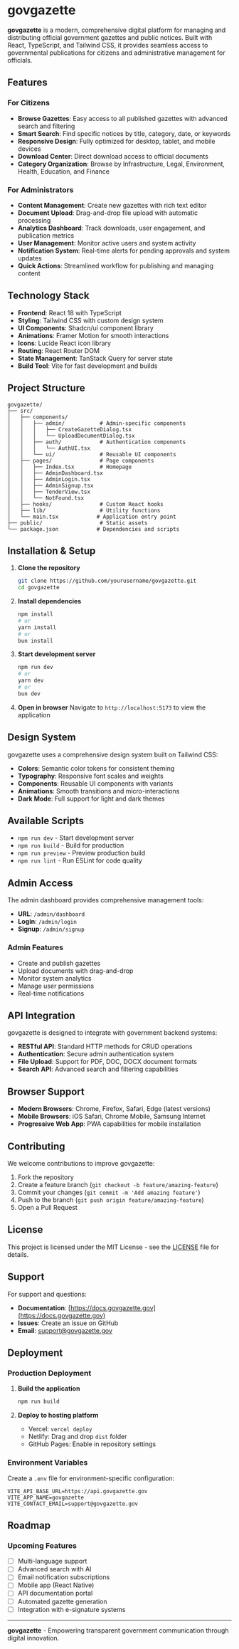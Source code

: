 # govgazette 

**govgazette** is a modern, comprehensive digital platform for managing and distributing official government gazettes and public notices. Built with React, TypeScript, and Tailwind CSS, it provides seamless access to governmental publications for citizens and administrative management for officials.

## Features

### For Citizens
- **Browse Gazettes**: Easy access to all published gazettes with advanced search and filtering
- **Smart Search**: Find specific notices by title, category, date, or keywords  
- **Responsive Design**: Fully optimized for desktop, tablet, and mobile devices
- **Download Center**: Direct download access to official documents
- **Category Organization**: Browse by Infrastructure, Legal, Environment, Health, Education, and Finance

### For Administrators
- **Content Management**: Create new gazettes with rich text editor
- **Document Upload**: Drag-and-drop file upload with automatic processing
- **Analytics Dashboard**: Track downloads, user engagement, and publication metrics
- **User Management**: Monitor active users and system activity
- **Notification System**: Real-time alerts for pending approvals and system updates
- **Quick Actions**: Streamlined workflow for publishing and managing content

## Technology Stack

- **Frontend**: React 18 with TypeScript
- **Styling**: Tailwind CSS with custom design system
- **UI Components**: Shadcn/ui component library
- **Animations**: Framer Motion for smooth interactions
- **Icons**: Lucide React icon library
- **Routing**: React Router DOM
- **State Management**: TanStack Query for server state
- **Build Tool**: Vite for fast development and builds

##  Project Structure

```
govgazette/
├── src/
│   ├── components/
│   │   ├── admin/           # Admin-specific components
│   │   │   ├── CreateGazetteDialog.tsx
│   │   │   └── UploadDocumentDialog.tsx
│   │   ├── auth/            # Authentication components  
│   │   │   └── AuthUI.tsx
│   │   └── ui/              # Reusable UI components
│   ├── pages/               # Page components
│   │   ├── Index.tsx        # Homepage
│   │   ├── AdminDashboard.tsx
│   │   ├── AdminLogin.tsx
│   │   ├── AdminSignup.tsx
│   │   ├── TenderView.tsx
│   │   └── NotFound.tsx
│   ├── hooks/               # Custom React hooks
│   ├── lib/                 # Utility functions
│   └── main.tsx            # Application entry point
├── public/                  # Static assets
└── package.json            # Dependencies and scripts
```

## Installation & Setup

1. **Clone the repository**
   ```bash
   git clone https://github.com/yourusername/govgazette.git
   cd govgazette
   ```

2. **Install dependencies**
   ```bash
   npm install
   # or
   yarn install
   # or
   bun install
   ```

3. **Start development server**
   ```bash
   npm run dev
   # or
   yarn dev
   # or  
   bun dev
   ```

4. **Open in browser**
   Navigate to `http://localhost:5173` to view the application

## Design System

govgazette uses a comprehensive design system built on Tailwind CSS:

- **Colors**: Semantic color tokens for consistent theming
- **Typography**: Responsive font scales and weights
- **Components**: Reusable UI components with variants
- **Animations**: Smooth transitions and micro-interactions
- **Dark Mode**: Full support for light and dark themes

## Available Scripts

- `npm run dev` - Start development server
- `npm run build` - Build for production
- `npm run preview` - Preview production build
- `npm run lint` - Run ESLint for code quality

## Admin Access

The admin dashboard provides comprehensive management tools:

- **URL**: `/admin/dashboard`
- **Login**: `/admin/login`  
- **Signup**: `/admin/signup`

### Admin Features
- Create and publish gazettes
- Upload documents with drag-and-drop
- Monitor system analytics
- Manage user permissions
- Real-time notifications

## API Integration

govgazette is designed to integrate with government backend systems:

- **RESTful API**: Standard HTTP methods for CRUD operations
- **Authentication**: Secure admin authentication system
- **File Upload**: Support for PDF, DOC, DOCX document formats
- **Search API**: Advanced search and filtering capabilities

## Browser Support

- **Modern Browsers**: Chrome, Firefox, Safari, Edge (latest versions)
- **Mobile Browsers**: iOS Safari, Chrome Mobile, Samsung Internet
- **Progressive Web App**: PWA capabilities for mobile installation

## Contributing

We welcome contributions to improve govgazette:

1. Fork the repository
2. Create a feature branch (`git checkout -b feature/amazing-feature`)
3. Commit your changes (`git commit -m 'Add amazing feature'`)
4. Push to the branch (`git push origin feature/amazing-feature`)
5. Open a Pull Request

## License

This project is licensed under the MIT License - see the [LICENSE](LICENSE) file for details.

## Support

For support and questions:

- **Documentation**: [https://docs.govgazette.gov](https://docs.govgazette.gov)
- **Issues**: Create an issue on GitHub
- **Email**: support@govgazette.gov

## Deployment

### Production Deployment

1. **Build the application**
   ```bash
   npm run build
   ```

2. **Deploy to hosting platform**
   - Vercel: `vercel deploy`
   - Netlify: Drag and drop `dist` folder
   - GitHub Pages: Enable in repository settings

### Environment Variables

Create a `.env` file for environment-specific configuration:

```env
VITE_API_BASE_URL=https://api.govgazette.gov
VITE_APP_NAME=govgazette
VITE_CONTACT_EMAIL=support@govgazette.gov
```

##  Roadmap

### Upcoming Features
- [ ] Multi-language support
- [ ] Advanced search with AI
- [ ] Email notification subscriptions  
- [ ] Mobile app (React Native)
- [ ] API documentation portal
- [ ] Automated gazette generation
- [ ] Integration with e-signature systems

---

**govgazette** - Empowering transparent government communication through digital innovation.

